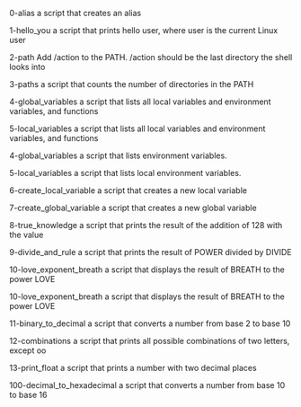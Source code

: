0-alias a script that creates an alias

1-hello_you a script that prints hello user, where user is the current Linux user

2-path Add /action to the PATH. /action should be the last directory the shell looks into

3-paths a script that counts the number of directories in the PATH

4-global_variables a script that lists all local variables and environment variables, and functions

5-local_variables a script that lists all local variables and environment variables, and functions

4-global_variables a script that lists environment variables.

5-local_variables a script that lists local environment variables.

6-create_local_variable a script that creates a new local variable

7-create_global_variable a script that creates a new global variable

8-true_knowledge a script that prints the result of the addition of 128 with the value

9-divide_and_rule a script that prints the result of POWER divided by DIVIDE

10-love_exponent_breath a script that displays the result of BREATH to the power LOVE

10-love_exponent_breath a script that displays the result of BREATH to the power LOVE

11-binary_to_decimal a script that converts a number from base 2 to base 10

12-combinations a script that prints all possible combinations of two letters, except oo

13-print_float a script that prints a number with two decimal places

100-decimal_to_hexadecimal a script that converts a number from base 10 to base 16


